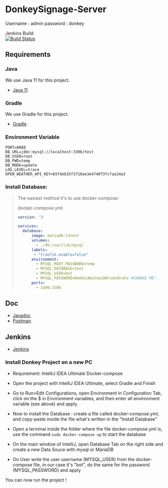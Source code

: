 # DonkeySignage-Server

Username : admin
password : donkey

Jenkins Build:<br/>
[![Build Status](https://jenkins.donkeysignage.imerir.org/buildStatus/icon?job=DonkeySignage-Server%2Fmaster)](https://jenkins.donkeysignage.imerir.org/job/DonkeySignage-Server/job/master/)

## Requirements

### Java
We use Java 11 for this project.
- [Java 11](https://jdk.java.net/11/)

### Gradle

We use Gradle for this project.
- [Gradle](https://gradle.org/install/)

### Environment Variable
```
PORT=8080
DB_URL=jdbc:mysql://localhost:3306/test
DB_USER=root
DB_PWD=temp
DB_MODE=update
LOG_LEVEL=trace
OPEN_WEATHER_API_KEY=65fdeb35f3716ee3e4740f3fcfaa24a3
```


### Install Database:
 
> The easiest method it's to use docker-compose:
> 
> docker-compose.yml:
> ```YAML
> version: '3'
> 
> services:
>   database:
>       image: mariadb:latest
>       volumes:
>         - ./db:/var/lib/mysql
>       labels:
>        - "traefik.enable=false"
>       environment:
>         - MYSQL_ROOT_PASSWORD=temp
>         - MYSQL_DATABASE=test
>         - MYSQL_USER=bot
>         - MYSQL_PASSWORD=Ho0duiWo3noo3Ahrahx0rohz #CHANGE ME!
>       ports:
>         - 3306:3306
>```

## Doc
- [Javadoc](https://jenkins.donkeysignage.imerir.org/job/DonkeySignage-Server/job/master/Javadoc/)
- [Postman](https://documenter.getpostman.com/view/4264362/S11NMH17)

## Jenkins
- [Jenkins](https://jenkins.donkeysignage.imerir.org)


### Install Donkey Project on a new PC
- Requirement:
IntelliJ IDEA Ultimate
Docker-compose

- Open the project with IntelliJ IDEA Ultimate, select Gradle and Finish
- Go to Run>Edit Configurations, open Environment in Configuration Tab, click on the $ in Environment variables, and then enter all environment variable (see above) and apply
- Now to install the Database : create a file called docker-compose.yml, and copy-paste inside the file what's written in the "Install Database"
- Open a terminal inside the folder where the file docker-compose.yml is, use the command ```sudo docker-compose up``` to start the database
- On the main window of IntelliJ, open Database Tab on the right side and create a new Data Souce with mysql or MariaDB
- On User write the user username (MYSQL_USER) from the docker-compose file, in our case it's "bot", do the same for the password (MYSQL_PASSWORD) and apply

You can now run the project !


